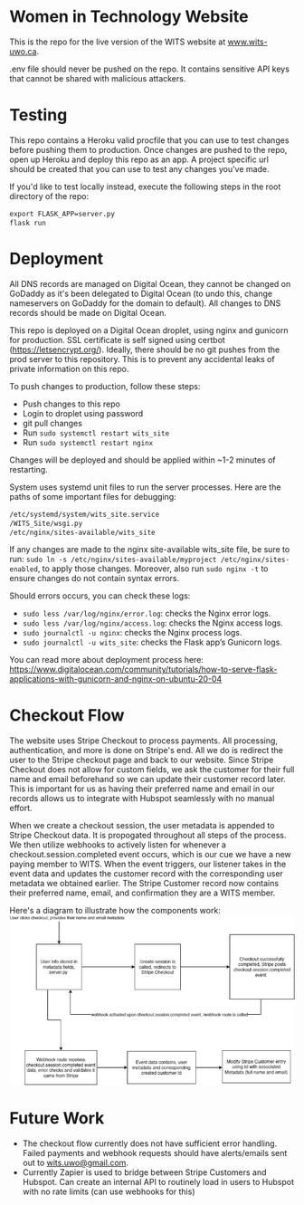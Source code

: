 # Women in Technology Website

This is the repo for the live version of the WITS website at www.wits-uwo.ca. 

.env file should never be pushed on the repo. It contains sensitive API keys that cannot be shared with malicious attackers. 

# Testing
This repo contains a Heroku valid procfile that you can use to test changes before pushing them to production. Once changes are pushed to the repo, open up Heroku and deploy this repo as an app. A project specific url should be created that you can use to test any changes you've made. 

If you'd like to test locally instead, execute the following steps in the root directory of the repo:
```
export FLASK_APP=server.py
flask run
```

# Deployment 
All DNS records are managed on Digital Ocean, they cannot be changed on GoDaddy as it's been delegated to Digital Ocean (to undo this, change nameservers on GoDaddy for the domain to default). All changes to DNS records should be made on Digital Ocean. 

This repo is deployed on a Digital Ocean droplet, using nginx and gunicorn for production. SSL certificate is self signed using certbot (https://letsencrypt.org/). Ideally, there should be no git pushes from the prod server to this repository. This is to prevent any accidental leaks of private information on this repo.

To push changes to production, follow these steps:
+ Push changes to this repo
+ Login to droplet using password
+ git pull changes
+ Run `sudo systemctl restart wits_site`
+ Run `sudo systemctl restart nginx`

Changes will be deployed and should be applied within ~1-2 minutes of restarting.

System uses systemd unit files to run the server processes. Here are the paths of some important files for debugging:
```
/etc/systemd/system/wits_site.service
/WITS_Site/wsgi.py
/etc/nginx/sites-available/wits_site
```
If any changes are made to the nginx site-available wits_site file, be sure to run: `sudo ln -s /etc/nginx/sites-available/myproject /etc/nginx/sites-enabled`, to apply those changes. Moreover, also run `sudo nginx -t` to ensure changes do not contain syntax errors.

Should errors occurs, you can check these logs:
+ `sudo less /var/log/nginx/error.log`: checks the Nginx error logs.
+ `sudo less /var/log/nginx/access.log`: checks the Nginx access logs.
+ `sudo journalctl -u nginx`: checks the Nginx process logs.
+ `sudo journalctl -u wits_site`: checks the Flask app’s Gunicorn logs.

You can read more about deployment process here: https://www.digitalocean.com/community/tutorials/how-to-serve-flask-applications-with-gunicorn-and-nginx-on-ubuntu-20-04


# Checkout Flow

The website uses Stripe Checkout to process payments. All processing, authentication, and more is done on Stripe's end. All we do is redirect the user to the Stripe checkout page and back to our website. Since Stripe Checkout does not allow for custom fields, we ask the customer for their full name and email beforehand so we can update their customer record later. This is important for us as having their preferred name and email in our records allows us to integrate with Hubspot seamlessly with no manual effort.

When we create a checkout session, the user metadata is appended to Stripe Checkout data. It is propogated throughout all steps of the process. We then utilize webhooks to actively listen for whenever a checkout.session.completed event occurs, which is our cue we have a new paying member to WITS. When the event triggers, our listener takes in the event data and updates the customer record with the corresponding user metadata we obtained earlier. The Stripe Customer record now contains their preferred name, email, and confirmation they are a WITS member. 

Here's a diagram to illustrate how the components work:
![alt text](<DiagramWITS.jpg>)

# Future Work

+ The checkout flow currently does not have sufficient error handling. Failed payments and webhook requests should have alerts/emails sent out to wits.uwo@gmail.com. 
+ Currently Zapier is used to bridge between Stripe Customers and Hubspot. Can create an internal API to routinely load in users to Hubspot with no rate limits (can use webhooks for this)
